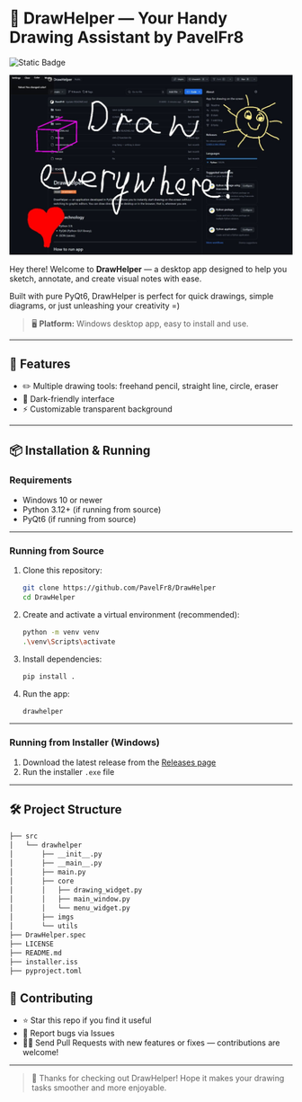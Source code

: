# 🎨 DrawHelper — Your Handy Drawing Assistant by PavelFr8

![Static Badge](https://img.shields.io/badge/PyQt6-DrawHelper%20%F0%9F%96%8C-orange)

![DrawHelper Interface](src/drawhelper/imgs/img.png)

Hey there! Welcome to **DrawHelper** — a desktop app designed to help you sketch, annotate, and create visual notes with ease.

Built with pure PyQt6, DrawHelper is perfect for quick drawings, simple diagrams, or just unleashing your creativity =)

> 🖥️ **Platform:** Windows desktop app, easy to install and use.

---

## 🚀 Features

* ✏️ Multiple drawing tools: freehand pencil, straight line, circle, eraser
* 🌙 Dark-friendly interface
* ⚡ Customizable transparent background

---

## 📦 Installation & Running

### Requirements

* Windows 10 or newer
* Python 3.12+ (if running from source)
* PyQt6 (if running from source)

---

### Running from Source

1. Clone this repository:

   ```bash
   git clone https://github.com/PavelFr8/DrawHelper
   cd DrawHelper
   ```

2. Create and activate a virtual environment (recommended):

   ```bash
   python -m venv venv
   .\venv\Scripts\activate
   ```

3. Install dependencies:

   ```bash
   pip install .
   ```

4. Run the app:

   ```bash
   drawhelper
   ```

---

### Running from Installer (Windows)

1. Download the latest release from the [Releases page](https://github.com/PavelFr8/DrawHelper/releases)
2. Run the installer `.exe` file

---

## 🛠 Project Structure

```
├── src
│   └── drawhelper
│       ├── __init__.py
│       ├── __main__.py
│       ├── main.py
│       ├── core
│       │   ├── drawing_widget.py
│       │   ├── main_window.py
│       │   └── menu_widget.py
│       ├── imgs
│       └── utils
├── DrawHelper.spec
├── LICENSE
├── README.md
├── installer.iss
├── pyproject.toml
```

## 🤝 Contributing

* ⭐ Star this repo if you find it useful
* 🐞 Report bugs via Issues
* 🧑‍💻 Send Pull Requests with new features or fixes — contributions are welcome!

---

> 🎨 Thanks for checking out DrawHelper!
> Hope it makes your drawing tasks smoother and more enjoyable.
